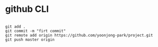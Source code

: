 # github CLI

<pre>
<code>
git add .
git commit -m "firt commit"
git remote add origin https://github.com/yoonjong-park/project.git
git push master origin
</code>
</pre>
